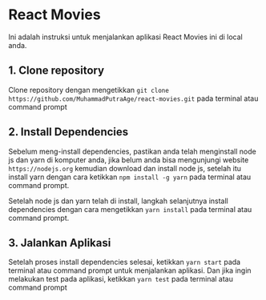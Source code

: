 # React Movies

Ini adalah instruksi untuk menjalankan aplikasi React Movies ini di local anda.

## 1. Clone repository

Clone repository dengan mengetikkan `git clone https://github.com/MuhammadPutraAge/react-movies.git` pada terminal atau command prompt

## 2. Install Dependencies

Sebelum meng-install dependencies, pastikan anda telah menginstall node js dan yarn di komputer anda, jika belum anda bisa mengunjungi website `https://nodejs.org` kemudian download dan install node js, setelah itu install yarn dengan cara ketikkan `npm install -g yarn` pada terminal atau command prompt.

Setelah node js dan yarn telah di install, langkah selanjutnya install dependencies dengan cara mengetikkan `yarn install` pada terminal atau command prompt.

## 3. Jalankan Aplikasi

Setelah proses install dependencies selesai, ketikkan `yarn start` pada terminal atau command prompt untuk menjalankan aplikasi. Dan jika ingin melakukan test pada aplikasi, ketikkan `yarn test` pada terminal atau command prompt
